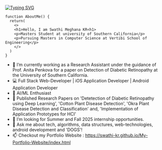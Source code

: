 [![Typing SVG](https://readme-typing-svg.demolab.com?font=Fira+Code&pause=1000&color=a5d6ff&width=435&lines=Hi+there+👋,+I'm+Swathi;Experienced+Full-Stack+Developer;Constantly+Learning+New+Technology)](https://git.io/typing-svg)


```react
function AboutMe() {
  return(
    <>
    <h1>Hello, I am Swathi Meghana KR<h1>
    <p>Masters Student at university of Southern California</p>
    <p>Pursuing Masters in Computer Science at Vertibi School of Engineering</p>
    </>
  )  
}
```

- 🔭 I’m currently working as a Research Assistant under the guidance of Prof. Anita Penkova for a paper on Detection of Diabetic Retinopathy at the University
of Southern California.
- 💻 Full Stack Web-Developer | iOS Application Developer | Android Application Developer 
- 🤖 AI/ML Enthusiast 
- 📝 Published Research Papers on 'Detetection of Diabetic Retinopathy using Deep Learning', 'Cotton Plant Disease Detection', 'Okra Plant Disease Detection and  Classification' and, 'Implementation of Application Prototypes for HCI'
- 🤔 I’m looking for Summer and Fall 2025 internship opportunities.
- 💬 Ask me about tech, algorithms, data structures, web-technologies, android development and 'DOGS'!
- 📫 Checkout my Portfolio Website : https://swathi-kr.github.io/My-Portfolio-Website/index.html


<!--
**Swathi-KR/Swathi-KR** is a ✨ _special_ ✨ repository because its `README.md` (this file) appears on your GitHub profile.

Here are some ideas to get you started:

- 🔭 I’m currently working as a Research Assistant under the guidance of Prof. Anita Pekova for a paper on Detection of Diabetic Retinopathy at the University
of Southern California.
- 🌱 I’m currently learning Full Stack Web Development and also into ML/AI
- 🤔 I’m looking for Summer and Fall 2025 internship opportunities.
- 💬 Ask me about tech, algorithms, data structures, web-technologies, android development and 'DOGS'!
- 📫 Checkout my Portfolio Website : https://swathi-kr.github.io/My-Portfolio-Website/index.html

-->

